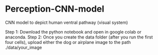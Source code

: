# Perception-CNN-model
CNN model to depict human ventral pathway (visual system)

Step 1: Download the python notebook and open in google colab or anaconda.
Step 2: Once you create the data folder (after you run the first four cells), upload either the dog or airplane image to the path ./data/your_image
